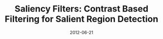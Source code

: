 ---
title: 'Saliency Filters: Contrast Based Filtering for Salient Region Detection'
collection: publications
permalink: /publication/saliency-filters
date: 2012-06-21
venue: 'CVPR'
city: 'Providence'
state: 'Rhode Island'
teaser:
thumbnail: 'saliency-filters.png'
authors: "Federico Perazzi, Philipp Krähenbühl, Yael Pritch and Alexander Hornung"
bibtex: saliency-filters.txt
uri: saliency-filters.pdf
arxiv:
project: /projects/saliency_filters/index.html
source: /projects/saliency_filters/files/saliencyfilters.zip
data: /projects/saliency_filters/files/SF_maps.zip
poster: saliency-filters-poster.pdf
---